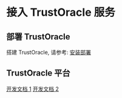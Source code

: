 # 接入 TrustOracle 服务

## 部署 TrustOracle
搭建 TrustOracle, 请参考: [安装部署](../TrustOracle-Install/index.md)

## TrustOracle 平台
[开发文档 1](./develop.md)
[开发文档 2](./develop-vrf.md)